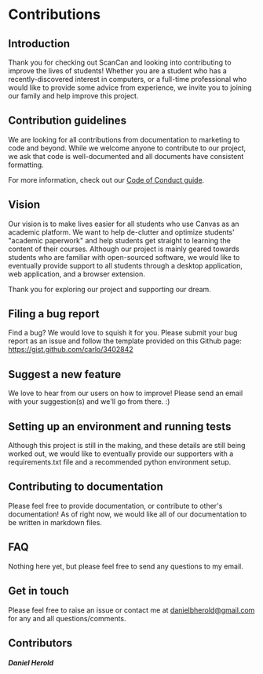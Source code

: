 # Contributions
## Introduction
Thank you for checking out ScanCan and looking into contributing to improve the lives of students! Whether you are a student who has a recently-discovered interest in computers, or a full-time professional who would like to provide some advice from experience, we invite you to joining our family and help improve this project. 

## Contribution guidelines
We are looking for all contributions from documentation to marketing to code and beyond. While we welcome anyone to contribute to our project, we ask that code is well-documented and all documents have consistent formatting.

For more information, check out our [Code of Conduct guide](https://github.com/dbherol/ScanCan/blob/master/CODE_OF_CONDUCT.md).

## Vision
Our vision is to make lives easier for all students who use Canvas as an academic platform. We want to help de-clutter and optimize students' "academic paperwork" and help students get straight to learning the content of their courses. Although our project is mainly geared towards students who are familiar with open-sourced software, we would like to eventually provide support to all students through a desktop application, web application, and a browser extension. 

Thank you for exploring our project and supporting our dream.

## Filing a bug report
Find a bug? We would love to squish it for you. Please submit your bug report as an issue and follow the template provided on this Github page: https://gist.github.com/carlo/3402842

## Suggest a new feature
We love to hear from our users on how to improve! Please send an email with your suggestion(s) and we'll go from there. :)

## Setting up an environment and running tests
Although this project is still in the making, and these details are still being worked out, we would like to eventually  provide our supporters with a requirements.txt file and a recommended python environment setup. 

## Contributing to documentation
Please feel free to provide documentation, or contribute to other's documentation! As of right now, we would like all of our documentation to be written in markdown files.

## FAQ
Nothing here yet, but please feel free to send any questions to my email.

## Get in touch
Please feel free to raise an issue or contact me at danielbherold@gmail.com for any and all questions/comments.

## Contributors
##### Daniel Herold
